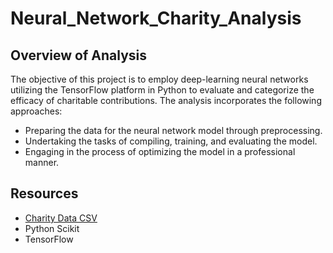 # Neural_Network_Charity_Analysis

## Overview of Analysis
The objective of this project is to employ deep-learning neural networks utilizing the TensorFlow platform in Python to evaluate and categorize the efficacy of charitable contributions. The analysis incorporates the following approaches:
* Preparing the data for the neural network model through preprocessing.
* Undertaking the tasks of compiling, training, and evaluating the model.
* Engaging in the process of optimizing the model in a professional manner.

## Resources
* [Charity Data CSV](https://raw.githubusercontent.com/anrobertson/Neural_Network_Charity_Analysis/main/AlphabetSoupCharity.csv)
* Python Scikit
* TensorFlow

